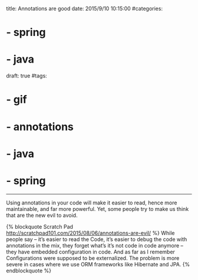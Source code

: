 title: Annotations are good
date: 2015/9/10 10:15:00
#categories:
#    - spring
#    - java
draft: true
#tags:
#    - gif
#    - annotations
#    - java
#    - spring
---
Using annotations in your code will make it easier to read, hence more maintainable, and far more powerful. Yet, some people try to make us think that are the new evil to avoid.
<!-- more -->

{% blockquote Scratch Pad http://scratchpad101.com/2015/08/06/annotations-are-evil/ %}
While people say – it’s easier to read the Code, it’s easier to debug the code with annotations in the mix, they forget what’s it’s not code in code anymore – they have embedded configuration in code. And as far as I remember Configurations were supposed to be externalized. The problem is more severe in cases where we use ORM frameworks like Hibernate and JPA.
{% endblockquote %}


